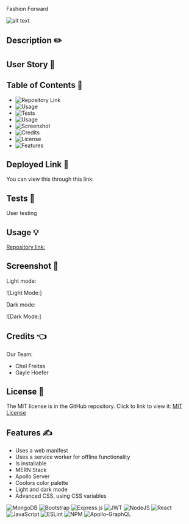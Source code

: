 Fashion Forward

![alt text](https://img.shields.io/badge/License-MIT-blue.svg)

## Description ✏️

## User Story 📖

## Table of Contents 📖

- ![Repository Link](#link)
- ![Usage](#usage)
- ![Tests](#tests)
- ![Usage](#usage)
- ![Screenshot](#screenshot)
- ![Credits](#credits)
- ![License](#license)
- ![Features](#features)

## Deployed Link 🔑

You can view this through this link:

## Tests 🧪

User testing

## Usage &#128161;

[Repository link:](https://github.com/123sites/fashion-forward)

## Screenshot 🎯

Light mode:

![Light Mode:]

Dark mode:

![Dark Mode:]

## Credits 👈

Our Team:

- Chel Freitas
- Gayle Hoefer

## License 📝

The MIT license is in the GitHub repository. Click to link to view it:
[MIT License](https://github.com/123sites/fashion-forward/blob/main/LICENSE)

## Features ✍

- Uses a web manifest
- Uses a service worker for offline functionality
- Is installable
- MERN Stack
- Apollo Server
- Coolors color palette
- Light and dark mode
- Advanced CSS, using CSS variables

![MongoDB](https://img.shields.io/badge/MongoDB-%234ea94b.svg?style=for-the-badge&logo=mongodb&logoColor=white)
![Bootstrap](https://img.shields.io/badge/bootstrap-%238511FA.svg?style=for-the-badge&logo=bootstrap&logoColor=white)
![Express.js](https://img.shields.io/badge/express.js-%23404d59.svg?style=for-the-badge&logo=express&logoColor=%2361DAFB)
![JWT](https://img.shields.io/badge/JWT-black?style=for-the-badge&logo=JSON%20web%20tokens)
![NodeJS](https://img.shields.io/badge/node.js-6DA55F?style=for-the-badge&logo=node.js&logoColor=white)
![React](https://img.shields.io/badge/react-%2320232a.svg?style=for-the-badge&logo=react&logoColor=%2361DAFB)
![JavaScript](https://img.shields.io/badge/javascript-%23323330.svg?style=for-the-badge&logo=javascript&logoColor=%23F7DF1E)
![ESLint](https://img.shields.io/badge/ESLint-4B3263?style=for-the-badge&logo=eslint&logoColor=white)
![NPM](https://img.shields.io/badge/NPM-%23CB3837.svg?style=for-the-badge&logo=npm&logoColor=white)
![Apollo-GraphQL](https://img.shields.io/badge/-ApolloGraphQL-311C87?style=for-the-badge&logo=apollo-graphql)
